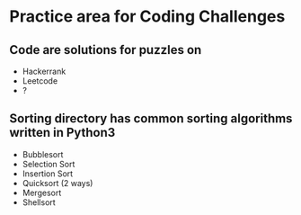 # Practice area for Coding Challenges

## Code are solutions for puzzles on
- Hackerrank
- Leetcode
- ?

## Sorting directory has common sorting algorithms written in Python3
- Bubblesort
- Selection Sort
- Insertion Sort
- Quicksort (2 ways)
- Mergesort
- Shellsort
